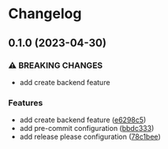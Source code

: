 # Changelog

## 0.1.0 (2023-04-30)


### ⚠ BREAKING CHANGES

* add create backend feature

### Features

* add create backend feature ([e6298c5](https://github.com/evners/terraform-aws-s3-backend/commit/e6298c5afe2f2c45d32612119f5cb90dfe08717c))
* add pre-commit configuration ([bbdc333](https://github.com/evners/terraform-aws-s3-backend/commit/bbdc33320e2df599778a1fd86cc87ecc06a34d6e))
* add release please configuration ([78c1bee](https://github.com/evners/terraform-aws-s3-backend/commit/78c1bee73fcda2a36ea51c96d14286a5d8ec091c))
